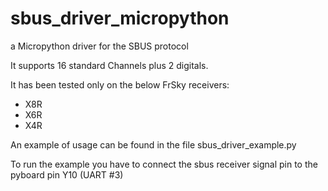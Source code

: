 # sbus_driver_micropython
a Micropython driver for the SBUS protocol

It supports 16 standard Channels plus 2 digitals.

It has been tested only on the below FrSky receivers:
- X8R
- X6R
- X4R

An example of usage can be found in the file sbus_driver_example.py

To run the example you have to connect the sbus receiver signal pin to the pyboard pin Y10 (UART #3)

